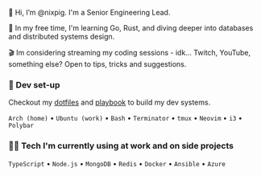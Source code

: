 👋 Hi, I’m @nixpig. I'm a Senior Engineering Lead. 

🌱 In my free time, I'm learning Go, Rust, and diving deeper into databases and distributed systems design.

🎬 Im considering streaming my coding sessions - idk... Twitch, YouTube, something else? Open to tips, tricks and suggestions.

### 🐧 Dev set-up

Checkout my [dotfiles](https://github.com/nixpig/dotfiles) and [playbook](https://github.com/nixpig/playbook) to build my dev systems.

`Arch (home)` • `Ubuntu (work)` • `Bash` • `Terminator` • `tmux` • `Neovim` • `i3` • `Polybar`

### 👨‍💻 Tech I'm currently using at work and on side projects

`TypeScript` • `Node.js` • `MongoDB` • `Redis` • `Docker` • `Ansible` • `Azure`

<!---
nixpig/nixpig is a ✨ special ✨ repository because its `README.md` (this file) appears on your GitHub profile.
You can click the Preview link to take a look at your changes.
--->
